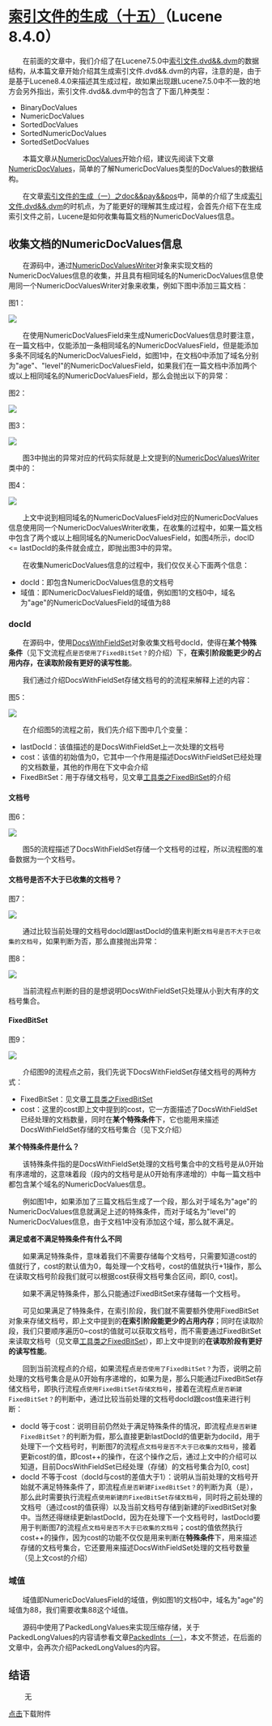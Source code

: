 # [索引文件的生成（十五）](https://www.amazingkoala.com.cn/Lucene/Index/)（Lucene 8.4.0）

&emsp;&emsp;在前面的文章中，我们介绍了在Lucene7.5.0中[索引文件.dvd&&.dvm](https://www.amazingkoala.com.cn/Lucene/DocValues/)的数据结构，从本篇文章开始介绍其生成索引文件.dvd&&.dvm的内容，注意的是，由于是基于Lucene8.4.0来描述其生成过程，故如果出现跟Lucene7.5.0中不一致的地方会另外指出，索引文件.dvd&&.dvm中的包含了下面几种类型：

- BinaryDocValues
- NumericDocValues
- SortedDocValues
- SortedNumericDocValues
- SortedSetDocValues

&emsp;&emsp;本篇文章从[NumericDocValues](https://www.amazingkoala.com.cn/Lucene/DocValues/2019/0409/46.html)开始介绍，建议先阅读下文章[NumericDocValues](https://www.amazingkoala.com.cn/Lucene/DocValues/2019/0409/46.html)，简单的了解NumericDocValues类型的DocValues的数据结构。

&emsp;&emsp;在文章[索引文件的生成（一）之doc&&pay&&pos](https://www.amazingkoala.com.cn/Lucene/Index/2019/1226/121.html)中，简单的介绍了生成[索引文件.dvd&&.dvm](https://www.amazingkoala.com.cn/Lucene/DocValues/)的时机点，为了能更好的理解其生成过程，会首先介绍下在生成索引文件之前，Lucene是如何收集每篇文档的NumericDocValues信息。

## 收集文档的NumericDocValues信息

&emsp;&emsp;在源码中，通过[NumericDocValuesWriter](https://github.com/LuXugang/Lucene-7.5.0/blob/master/solr-8.4.0/lucene/core/src/java/org/apache/lucene/index/NumericDocValuesWriter.java)对象来实现文档的NumericDocValues信息的收集，并且具有相同域名的NumericDocValues信息使用同一个NumericDocValuesWriter对象来收集，例如下图中添加三篇文档：

图1：

<img src="http://www.amazingkoala.com.cn/uploads/lucene/index/索引文件的生成/索引文件的生成（十五）/1.png">

&emsp;&emsp;在使用NumericDocValuesField来生成NumericDocValues信息时要注意，在一篇文档中，仅能添加一条相同域名的NumericDocValuesField，但是能添加多条不同域名的NumericDocValuesField，如图1中，在文档0中添加了域名分别为"age"、"level"的NumericDocValuesField，如果我们在一篇文档中添加两个或以上相同域名的NumericDocValuesField，那么会抛出以下的异常：

图2：

<img src="http://www.amazingkoala.com.cn/uploads/lucene/index/索引文件的生成/索引文件的生成（十五）/2.png">

图3：

<img src="http://www.amazingkoala.com.cn/uploads/lucene/index/索引文件的生成/索引文件的生成（十五）/3.png">

&emsp;&emsp;图3中抛出的异常对应的代码实际就是上文提到的[NumericDocValuesWriter](https://github.com/LuXugang/Lucene-7.5.0/blob/master/solr-8.4.0/lucene/core/src/java/org/apache/lucene/index/NumericDocValuesWriter.java)类中的：

图4：

<img src="http://www.amazingkoala.com.cn/uploads/lucene/index/索引文件的生成/索引文件的生成（十五）/4.png">

&emsp;&emsp;上文中说到相同域名的NumericDocValuesField对应的NumericDocValues信息使用同一个NumericDocValuesWriter收集，在收集的过程中，如果一篇文档中包含了两个或以上相同域名的NumericDocValuesField，如图4所示，docID <= lastDocId的条件就会成立，即抛出图3中的异常。

&emsp;&emsp;在收集NumericDocValues信息的过程中，我们仅仅关心下面两个信息：

- docId：即包含NumericDocValues信息的文档号
- 域值：即NumericDocValuesField的域值，例如图1的文档0中，域名为"age"的NumericDocValuesField的域值为88

### docId

&emsp;&emsp;在源码中，使用[DocsWithFieldSet](https://github.com/LuXugang/Lucene-7.5.0/blob/master/solr-8.4.0/lucene/core/src/java/org/apache/lucene/index/DocsWithFieldSet.java)对象收集文档号docId，使得在**某个特殊条件**（见下文流程点`是否使用了FixedBitSet？`的介绍）下，**在索引阶段能更少的占用内存，在读取阶段有更好的读写性能**。

&emsp;&emsp;我们通过介绍DocsWithFieldSet存储文档号的的流程来解释上述的内容：

图5：

<img src="http://www.amazingkoala.com.cn/uploads/lucene/index/索引文件的生成/索引文件的生成（十五）/5.png">

&emsp;&emsp;在介绍图5的流程之前，我们先介绍下图中几个变量：

- lastDocId：该值描述的是DocsWithFieldSet上一次处理的文档号
- cost：该值的初始值为0，它其中一个作用是描述DocsWithFieldSet已经处理的文档数量，其他的作用在下文中会介绍
- FixedBitSet：用于存储文档号，见文章[工具类之FixedBitSet](https://www.amazingkoala.com.cn/Lucene/gongjulei/2019/0404/45.html)的介绍

#### 文档号

图6：

<img src="http://www.amazingkoala.com.cn/uploads/lucene/index/索引文件的生成/索引文件的生成（十五）/6.png">

&emsp;&emsp;图5的流程描述了DocsWithFieldSet存储一个文档号的过程，所以流程图的准备数据为一个文档号。

#### 文档号是否不大于已收集的文档号？

图7：

<img src="http://www.amazingkoala.com.cn/uploads/lucene/index/索引文件的生成/索引文件的生成（十五）/7.png">

&emsp;&emsp;通过比较当前处理的文档号docId跟lastDocId的值来判断`文档号是否不大于已收集的文档号`，如果判断为否，那么直接抛出异常：

图8：

<img src="http://www.amazingkoala.com.cn/uploads/lucene/index/索引文件的生成/索引文件的生成（十五）/8.png">

&emsp;&emsp;当前流程点判断的目的是想说明DocsWithFieldSet只处理从小到大有序的文档号集合。

#### FixedBitSet

图9：

<img src="http://www.amazingkoala.com.cn/uploads/lucene/index/索引文件的生成/索引文件的生成（十五）/9.png">

&emsp;&emsp;介绍图9的流程点之前，我们先说下DocsWithFieldSet存储文档号的两种方式：

- FixedBitSet：见文章[工具类之FixedBitSet](https://www.amazingkoala.com.cn/Lucene/gongjulei/2019/0404/45.html)
- cost：这里的cost即上文中提到的cost，它一方面描述了DocsWithFieldSet已经处理的文档数量，同时在**某个特殊条件**下，它也能用来描述DocsWithFieldSet存储的文档号集合（见下文介绍）

**某个特殊条件是什么？**

&emsp;&emsp;该特殊条件指的是DocsWithFieldSet处理的文档号集合中的文档号是从0开始有序递增的，这意味着段（段内的文档号是从0开始有序递增的）中每一篇文档中都包含某个域名的NumericDocValues信息。

&emsp;&emsp;例如图1中，如果添加了三篇文档后生成了一个段，那么对于域名为"age"的NumericDocValues信息就满足上述的特殊条件，而对于域名为"level"的NumericDocValues信息，由于文档1中没有添加这个域，那么就不满足。

**满足或者不满足特殊条件有什么不同**

&emsp;&emsp;如果满足特殊条件，意味着我们不需要存储每个文档号，只需要知道cost的值就行了，cost的默认值为0，每处理一个文档号，cost的值就执行+1操作，那么在读取文档号阶段我们就可以根据cost获得文档号集合区间，即[0, cost]。

&emsp;&emsp;如果不满足特殊条件，那么只能通过FixedBitSet来存储每一个文档号。

&emsp;&emsp;可见如果满足了特殊条件，在索引阶段，我们就不需要额外使用FixedBitSet对象来存储文档号，即上文中提到的**在索引阶段能更少的占用内存**；同时在读取阶段，我们只要顺序遍历0~cost的值就可以获取文档号，而不需要通过FixedBitSet来读取文档号（见文章[工具类之FixedBitSet](https://www.amazingkoala.com.cn/Lucene/gongjulei/2019/0404/45.html)），即上文中提到的**在读取阶段有更好的读写性能**。

&emsp;&emsp;回到当前流程点的介绍，如果流程点`是否使用了FixedBitSet？`为否，说明之前处理的文档号集合是从0开始有序递增的，如果为是，那么只能通过FixedBitSet存储文档号，即执行流程点`使用FixedBitSet存储文档号`，接着在流程点`是否新建FixedBitSet？`的判断中，通过比较当前处理的文档号docId跟cost值来进行判断：

- docId 等于cost：说明目前仍然处于满足特殊条件的情况，即流程点`是否新建FixedBitSet？`的判断为假，那么直接更新lastDocId的值更新为dociId，用于处理下一个文档号时，判断图7的流程点`文档号是否不大于已收集的文档号`，接着更新cost的值，即cost++的操作，在这个操作之后，通过上文中的介绍可以知道，目前DocsWithFieldSet已经处理（存储）的文档号集合为[0, cost]
- docId 不等于cost（docId与cost的差值大于1）：说明从当前处理的文档号开始就不满足特殊条件了，即流程点`是否新建FixedBitSet？`的判断为真（是），那么此时需要执行流程点`使用新建的FixedBitSet存储文档号`，同时将之前处理的文档号（通过cost的值获得）以及当前文档号存储到新建的FixedBitSet对象中。当然还得继续更新lastDocId，因为在处理下一个文档号时，lastDocId要用于判断图7的流程点`文档号是否不大于已收集的文档号`；cost的值依然执行cost++的操作，因为cost的功能不仅仅是用来判断在**特殊条件**下，用来描述存储的文档号集合，它还要用来描述DocsWithFieldSet处理的文档号数量（见上文cost的介绍）

### 域值

&emsp;&emsp;域值即NumericDocValuesField的域值，例如图1的文档0中，域名为"age"的域值为88，我们需要收集88这个域值。

&emsp;&emsp;源码中使用了PackedLongValues来实现压缩存储，关于PackedLongValues的内容请参看文章[PackedInts（一）](https://www.amazingkoala.com.cn/Lucene/yasuocunchu/2019/1217/118.html)，本文不赘述，在后面的文章中，会再次介绍PackedLongValues的内容。

## 结语

&emsp;&emsp; 无

[点击](http://www.amazingkoala.com.cn/attachment/Lucene/Index/索引文件的生成/索引文件的生成（十五）/索引文件的生成（十五）.zip)下载附件